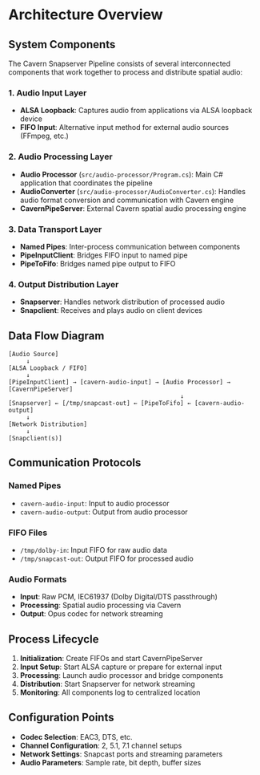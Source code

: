 # Architecture Overview

## System Components

The Cavern Snapserver Pipeline consists of several interconnected components that work together to process and distribute spatial audio:

### 1. Audio Input Layer
- **ALSA Loopback**: Captures audio from applications via ALSA loopback device
- **FIFO Input**: Alternative input method for external audio sources (FFmpeg, etc.)

### 2. Audio Processing Layer
- **Audio Processor** (`src/audio-processor/Program.cs`): Main C# application that coordinates the pipeline
- **AudioConverter** (`src/audio-processor/AudioConverter.cs`): Handles audio format conversion and communication with Cavern engine
- **CavernPipeServer**: External Cavern spatial audio processing engine

### 3. Data Transport Layer
- **Named Pipes**: Inter-process communication between components
- **PipeInputClient**: Bridges FIFO input to named pipe
- **PipeToFifo**: Bridges named pipe output to FIFO

### 4. Output Distribution Layer
- **Snapserver**: Handles network distribution of processed audio
- **Snapclient**: Receives and plays audio on client devices

## Data Flow Diagram

```
[Audio Source] 
     ↓
[ALSA Loopback / FIFO]
     ↓
[PipeInputClient] → [cavern-audio-input] → [Audio Processor] → [CavernPipeServer]
                                                ↓
[Snapserver] ← [/tmp/snapcast-out] ← [PipeToFifo] ← [cavern-audio-output]
     ↓
[Network Distribution]
     ↓
[Snapclient(s)]
```

## Communication Protocols

### Named Pipes
- `cavern-audio-input`: Input to audio processor
- `cavern-audio-output`: Output from audio processor

### FIFO Files
- `/tmp/dolby-in`: Input FIFO for raw audio data
- `/tmp/snapcast-out`: Output FIFO for processed audio

### Audio Formats
- **Input**: Raw PCM, IEC61937 (Dolby Digital/DTS passthrough)
- **Processing**: Spatial audio processing via Cavern
- **Output**: Opus codec for network streaming

## Process Lifecycle

1. **Initialization**: Create FIFOs and start CavernPipeServer
2. **Input Setup**: Start ALSA capture or prepare for external input
3. **Processing**: Launch audio processor and bridge components
4. **Distribution**: Start Snapserver for network streaming
5. **Monitoring**: All components log to centralized location

## Configuration Points

- **Codec Selection**: EAC3, DTS, etc.
- **Channel Configuration**: 2, 5.1, 7.1 channel setups
- **Network Settings**: Snapcast ports and streaming parameters
- **Audio Parameters**: Sample rate, bit depth, buffer sizes